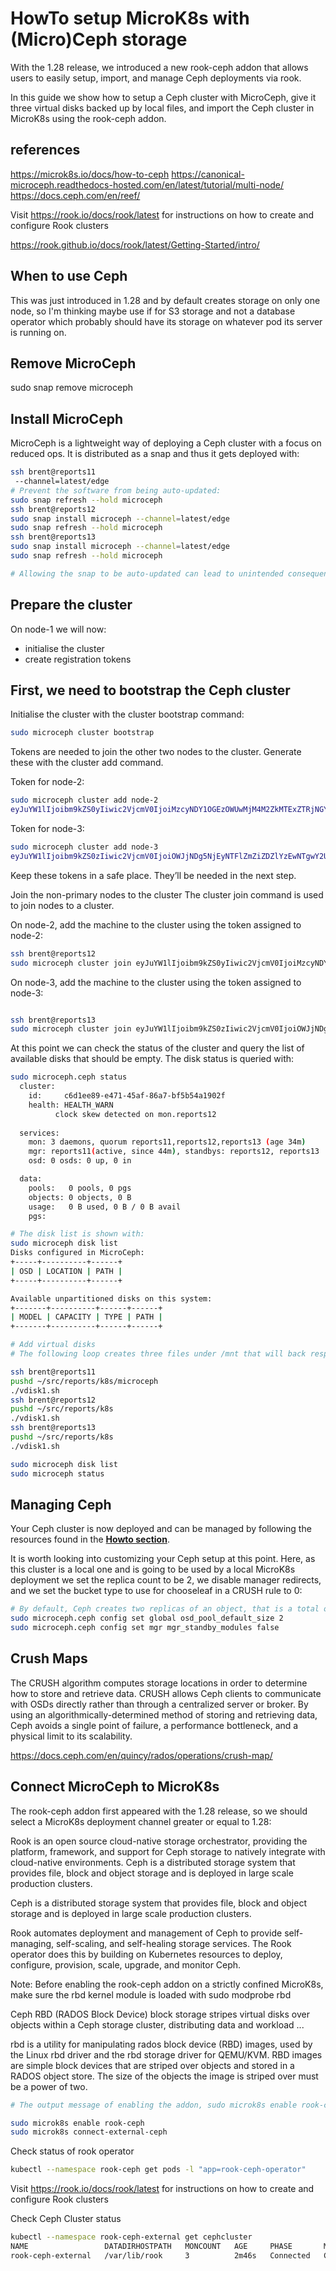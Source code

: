 # HowTo setup MicroK8s with (Micro)Ceph storage

With the 1.28 release, we introduced a new rook-ceph addon that allows users to easily setup, import, and manage Ceph deployments via rook.

In this guide we show how to setup a Ceph cluster with MicroCeph, give it three virtual disks backed up by local files, and import the Ceph cluster in MicroK8s using the rook-ceph addon.

## references

<https://microk8s.io/docs/how-to-ceph>
<https://canonical-microceph.readthedocs-hosted.com/en/latest/tutorial/multi-node/>
<https://docs.ceph.com/en/reef/>

Visit <https://rook.io/docs/rook/latest> for instructions on how to create and configure Rook clusters

<https://rook.github.io/docs/rook/latest/Getting-Started/intro/>

## When to use Ceph

This was just introduced in 1.28 and by default creates storage on only one node, so I'm thinking maybe use if for S3 storage and not a database operator which probably should have its storage on whatever pod its server is running on.

## Remove MicroCeph

sudo snap remove microceph

## Install MicroCeph

MicroCeph is a lightweight way of deploying a Ceph cluster with a focus on reduced ops. It is distributed as a snap and thus it gets deployed with:

```bash
ssh brent@reports11
 --channel=latest/edge
# Prevent the software from being auto-updated:
sudo snap refresh --hold microceph
ssh brent@reports12
sudo snap install microceph --channel=latest/edge
sudo snap refresh --hold microceph
ssh brent@reports13
sudo snap install microceph --channel=latest/edge
sudo snap refresh --hold microceph

# Allowing the snap to be auto-updated can lead to unintended consequences. In enterprise environments especially, it is better to research the ramifications of software changes before those changes are implemented.

```

## Prepare the cluster

On node-1 we will now:

- initialise the cluster
- create registration tokens

## First, we need to bootstrap the Ceph cluster

Initialise the cluster with the cluster bootstrap command:

```bash
sudo microceph cluster bootstrap
```

Tokens are needed to join the other two nodes to the cluster. Generate these with the cluster add command.

Token for node-2:

```bash
sudo microceph cluster add node-2
eyJuYW1lIjoibm9kZS0yIiwic2VjcmV0IjoiMzcyNDY1OGEzOWUwMjM4M2ZkMTExZTRjNGYxMDU2ODUzNTUwNTQxN2RiNGUwZmIzMDI1ZTg0OGRhYWJjY2ZhYiIsImZpbmdlcnByaW50IjoiMzEzOGM4YmU5MDM0YWVjZGRkNTEwMzUwZTZiYjMyNTFhOTU0ZTZlMTUxMjZiNGI4N2IwZTE3MDBkMTg4Y2NhMSIsImpvaW5fYWRkcmVzc2VzIjpbIjEwLjEuMC4xMTA6NzQ0MyJdfQ==
```

Token for node-3:

```bash
sudo microceph cluster add node-3
eyJuYW1lIjoibm9kZS0zIiwic2VjcmV0IjoiOWJjNDg5NjEyNTFlZmZiZDZlYzEwNTgwY2U2MjIxYWY1ZjA1MjU5YWY3ZTFkM2U0NmQyMDhiZmQzYzQxYjI5YyIsImZpbmdlcnByaW50IjoiMzEzOGM4YmU5MDM0YWVjZGRkNTEwMzUwZTZiYjMyNTFhOTU0ZTZlMTUxMjZiNGI4N2IwZTE3MDBkMTg4Y2NhMSIsImpvaW5fYWRkcmVzc2VzIjpbIjEwLjEuMC4xMTA6NzQ0MyJdfQ==
```

Keep these tokens in a safe place. They’ll be needed in the next step.

Join the non-primary nodes to the cluster
The cluster join command is used to join nodes to a cluster.

On node-2, add the machine to the cluster using the token assigned to node-2:

```bash
ssh brent@reports12
sudo microceph cluster join eyJuYW1lIjoibm9kZS0yIiwic2VjcmV0IjoiMzcyNDY1OGEzOWUwMjM4M2ZkMTExZTRjNGYxMDU2ODUzNTUwNTQxN2RiNGUwZmIzMDI1ZTg0OGRhYWJjY2ZhYiIsImZpbmdlcnByaW50IjoiMzEzOGM4YmU5MDM0YWVjZGRkNTEwMzUwZTZiYjMyNTFhOTU0ZTZlMTUxMjZiNGI4N2IwZTE3MDBkMTg4Y2NhMSIsImpvaW5fYWRkcmVzc2VzIjpbIjEwLjEuMC4xMTA6NzQ0MyJdfQ==
```

On node-3, add the machine to the cluster using the token assigned to node-3:

```bash

ssh brent@reports13
sudo microceph cluster join eyJuYW1lIjoibm9kZS0zIiwic2VjcmV0IjoiOWJjNDg5NjEyNTFlZmZiZDZlYzEwNTgwY2U2MjIxYWY1ZjA1MjU5YWY3ZTFkM2U0NmQyMDhiZmQzYzQxYjI5YyIsImZpbmdlcnByaW50IjoiMzEzOGM4YmU5MDM0YWVjZGRkNTEwMzUwZTZiYjMyNTFhOTU0ZTZlMTUxMjZiNGI4N2IwZTE3MDBkMTg4Y2NhMSIsImpvaW5fYWRkcmVzc2VzIjpbIjEwLjEuMC4xMTA6NzQ0MyJdfQ==
```

At this point we can check the status of the cluster and query the list of available disks that should be empty. The disk status is queried with:

```bash
sudo microceph.ceph status  
  cluster:
    id:     c6d1ee89-e471-45af-86a7-bf5b54a1902f
    health: HEALTH_WARN
          clock skew detected on mon.reports12
          
  services:
    mon: 3 daemons, quorum reports11,reports12,reports13 (age 34m)
    mgr: reports11(active, since 44m), standbys: reports12, reports13
    osd: 0 osds: 0 up, 0 in

  data:
    pools:   0 pools, 0 pgs
    objects: 0 objects, 0 B
    usage:   0 B used, 0 B / 0 B avail
    pgs:

# The disk list is shown with:
sudo microceph disk list   
Disks configured in MicroCeph:
+-----+----------+------+
| OSD | LOCATION | PATH |
+-----+----------+------+

Available unpartitioned disks on this system:
+-------+----------+------+------+
| MODEL | CAPACITY | TYPE | PATH |
+-------+----------+------+------+

# Add virtual disks
# The following loop creates three files under /mnt that will back respective loop devices. Each Virtual disk is then added as an OSD to Ceph:

ssh brent@reports11
pushd ~/src/reports/k8s/microceph
./vdisk1.sh
ssh brent@reports12
pushd ~/src/reports/k8s
./vdisk1.sh
ssh brent@reports13
pushd ~/src/reports/k8s
./vdisk1.sh

sudo microceph disk list 
sudo microceph status

```

## Managing Ceph

Your Ceph cluster is now deployed and can be managed by following the resources found in the **[Howto section](https://canonical-microceph.readthedocs-hosted.com/en/latest/how-to/)**.

It is worth looking into customizing your Ceph setup at this point. Here, as this cluster is a local one and is going to be used by a local MicroK8s deployment we set the replica count to be 2, we disable manager redirects, and we set the bucket type to use for chooseleaf in a CRUSH rule to 0:

```bash
# By default, Ceph creates two replicas of an object, that is a total of three copies, or a size of 3 .
sudo microceph.ceph config set global osd_pool_default_size 2                               
sudo microceph.ceph config set mgr mgr_standby_modules false                                                                sudo microceph.ceph config set osd osd_crush_chooseleaf_type 0
```

## Crush Maps

The CRUSH algorithm computes storage locations in order to determine how to store and retrieve data. CRUSH allows Ceph clients to communicate with OSDs directly rather than through a centralized server or broker. By using an algorithmically-determined method of storing and retrieving data, Ceph avoids a single point of failure, a performance bottleneck, and a physical limit to its scalability.

<https://docs.ceph.com/en/quincy/rados/operations/crush-map/>

## Connect MicroCeph to MicroK8s

The rook-ceph addon first appeared with the 1.28 release, so we should select a MicroK8s deployment channel greater or equal to 1.28:

Rook is an open source cloud-native storage orchestrator, providing the platform, framework, and support for Ceph storage to natively integrate with cloud-native environments. Ceph is a distributed storage system that provides file, block and object storage and is deployed in large scale production clusters.

Ceph is a distributed storage system that provides file, block and object storage and is deployed in large scale production clusters.

Rook automates deployment and management of Ceph to provide self-managing, self-scaling, and self-healing storage services. The Rook operator does this by building on Kubernetes resources to deploy, configure, provision, scale, upgrade, and monitor Ceph.

Note: Before enabling the rook-ceph addon on a strictly confined MicroK8s, make sure the rbd kernel module is loaded with sudo modprobe rbd

Ceph RBD (RADOS Block Device) block storage stripes virtual disks over objects within a Ceph storage cluster, distributing data and workload ...

rbd is a utility for manipulating rados block device (RBD) images, used by the Linux rbd driver and the rbd storage driver for QEMU/KVM. RBD images are simple block devices that are striped over objects and stored in a RADOS object store. The size of the objects the image is striped over must be a power of two.

```bash
# The output message of enabling the addon, sudo microk8s enable rook-ceph, describes what the next steps should be to import a Ceph cluster:

sudo microk8s enable rook-ceph
sudo microk8s connect-external-ceph
```

Check status of rook operator

```bash
kubectl --namespace rook-ceph get pods -l "app=rook-ceph-operator"
```

Visit <https://rook.io/docs/rook/latest> for instructions on how to create and configure Rook clusters

Check Ceph Cluster status

```bash
kubectl --namespace rook-ceph-external get cephcluster
NAME                 DATADIRHOSTPATH   MONCOUNT   AGE     PHASE       MESSAGE                          HEALTH      EXTERNAL   FSID
rook-ceph-external   /var/lib/rook     3          2m46s   Connected   Cluster connected successfully   HEALTH_OK   true       c6d1ee89-e471-45af-86a7-bf5b54a1902f

```
